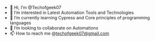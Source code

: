 - 👋 Hi, I’m @Techofgeek07
- 👀 I’m interested in Latest Automation Tools and Technologies
- 🌱 I’m currently learning Cypress and Core principles of programming languages
- 💞️ I’m looking to collaborate on Automations
- 📫 How to reach me @techofgeek07@gmail.com

<!---
Techofgeek07/Techofgeek07 is a ✨ special ✨ repository because its `README.md` (this file) appears on your GitHub profile.
You can click the Preview link to take a look at your changes.
--->
